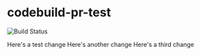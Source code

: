 # codebuild-pr-test

![Build Status](https://codebuild.us-west-2.amazonaws.com/badges?uuid=eyJlbmNyeXB0ZWREYXRhIjoiU1ljME12WFg5cExxYkZ1WWg3aExKS2tIb1pPTFAvbmRIbWcyc29PQlRBSkd6RHJwcnNhOER6UjFRdjczSU44Qk81L0h4NXdGRWZxNDNsUnVQc2FsRExZPSIsIml2UGFyYW1ldGVyU3BlYyI6ImdvVVJMa3NNb0lSSm5XcUkiLCJtYXRlcmlhbFNldFNlcmlhbCI6MX0%3D&branch=master)

Here's a test change
Here's another change
Here's a third change
